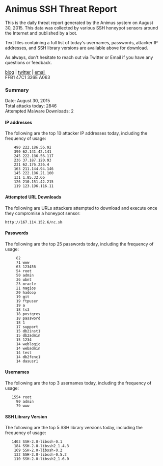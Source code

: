# Animus SSH Threat Report

This is the daily threat report generated by the Animus system on August 30, 2015. This data was collected by various SSH honeypot sensors around the Internet and published by a bot.  

Text files containing a full list of today's usernames, passwords, attacker IP addresses, and SSH library versions are available above for download.  

As always, don't hesitate to reach out via Twitter or Email if you have any questions or feedback.  

[blog](http://morris.guru) | [twitter](https://twitter.com/andrew___morris) | [email](mailto:andrew@morris.guru)  
FFB1 47C1 326E A063  

### Summary

Date: August 30, 2015  
Total attacks today: 2846  
Attempted Malware Downloads: 2 

#### IP addresses
The following are the top 10 attacker IP addresses today, including the frequency of usage:
```
    490 222.186.56.92
    390 62.141.42.141
    245 222.186.56.117
    236 37.187.120.93
    231 62.176.236.4
    163 211.144.94.146
    145 222.186.21.100
    131 1.85.32.66
    126 210.151.42.215
    119 123.196.116.11
```

#### Attempted URL Downloads
The following are URLs attackers attempted to download and execute once they compromise a honeypot sensor:
```
http://167.114.152.6/nc.sh
```

#### Passwords
The following are the top 25 passwords today, including the frequency of usage:
```
     82 
     71 www
     63 123456
     54 root
     50 admin
     36 ubnt
     23 oracle
     21 nagios
     20 hadoop
     19 git
     19 ftpuser
     19 a
     18 ts3
     18 postgres
     18 password
     18 1
     17 support
     15 db2inst1
     15 db2admin
     15 1234
     14 weblogic
     14 webadmin
     14 test
     14 db2fenc1
     14 dasusr1
```

#### Usernames
The following are the top 3 usernames today, including the frequency of usage:
```
   1554 root
     90 admin
     79 www
```

#### SSH Library Version
The following are the top 5 SSH library versions today, including the frequency of usage:
```
   1403 SSH-2.0-libssh-0.1
    184 SSH-2.0-libssh2_1.4.3
    169 SSH-2.0-libssh-0.2
    132 SSH-2.0-libssh-0.5.2
    110 SSH-2.0-libssh2_1.6.0
```
